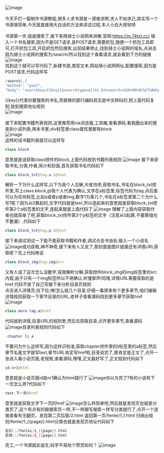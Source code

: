 ![image](/png/0.jpg)<br ><br >今天手打一篇制作书源教程,很多人求书源是一源难求啊,求人不如求己,其实写一个书源很简单,今天就直接用大白话的方法来讲述过程,本人小白大佬轻喷<br ><br >
书源第一步,就是搜索了,接下来用骑士小说网来讲解,官网:https://m.74txt.cc/ 输入一个书名搜索,因为不是GET请求,是POST请求,需要抓包,随便一个抓包工具即可,打开抓包工具,开启抓包然后搜索,出现结果停止,找到骑士小说网的域名,点进去因为骑士小说网的搜索为/search/所以找到这个查看请求,就会看到下方的链接<br >
![image](/png/1.JPG)<br >
找到这个就可以写代码了,新建书源,类型文本,网站填小说网网址,配置搜索,因为是POST请求,代码这样写
```java
/search/,{
"method": "post",
"body": "searchkey={{key}}&searchtype=all&t_btnsearch=%E6%90%9C%E7%B4%A2"}
```
{{key}}代表你要搜索的书名,而替换的那行编码其实是中文转码的,把上面代码复制,放到搜索地址规则<br >
![image](/png/2.JPG)<br >
<br >接下来配置书籍列表规则,这里推荐用via浏览器,工具箱,查看源码,看我圈出来的搜索到小说列表,两本书里,div标签里class属性里都有block<br >
![image](/png/3.JPG)<br >
这样的话书籍列表就可以这样写
```java
class.block
```
意思就是说获取class控件的block,上面代码放到书籍列表规则
![image](/png/4.JPG)
接下来获取书名,分类,作者,简介和封面,首先获取书名代码如下
```java
class.block_txt@tag.a.1@text
```
解析一下为什么这样写,以下为我个人见解,大佬勿喷,获取书名,书名在block_txt控件里,写上class.block,@我个人代表为确认,文字在a标签里,标签代码为tag.点后面可以为任何标签,比如a或者p或者img,数字1为第几个,书名在a标签里第二个为什么写1呢？因为从0算起的,文字代码就是text,所以连起来的意思就是获取block_txt控件第2个a标签里的文字,连起来就是上面代码了
![image](/png/5.JPG)
理解了上面内容获取作者也就简单了吧,获取block_txt控件第3个p标签的文字（注意从0起算,不要算错也不要漏）,代码如下
```java
class.block_txt@tag.p.2@text
```
接下来调试测试一下能不能获取书籍和作者,调试点击书虫标,输入一个小说名
![image](/png/6.PNG)成功获取,神不神奇,接下来有人又说了,那封面是图片链接还有详情URL获取呢？先上代码再说
```java
class.block_img@tag.img@src
```
又有人说了这次怎么没数字,容我解析分解,获取控件block_img的img标签里的src内容,由于只有一个img标签所以不用确认,听懂掌声!同理,详情URL需要获取的是href,代码不放了自己写接下来分析目录页规则<br >点击进入详情页,往下拉,咦!怎么就几个目录,仔细一看原来有个更多章节,咱们编辑详情规则获取一下章节目录的URL,老样子查看源码找到更多章节获取href
![image](/png/7.JPG)

```java
class.more.tag.a@href
```
代码放到详情,目录URL的规则里,然后去获取目录,点开更多章节,查看源码
![image](/png/8.JPG)目录列表规则代码如下
```java
.chapter li a
```
不要问为什么这样写,因为这样识别准,获取chapter控件里的li标签里的a标签,然后章节名是文字就写text,章节URL肯定写href啦,目录说完了,那肯定是正文了,点开一张进入看小说页面,老规矩,查看源码,嘿嘿,正文最好写了,正文规则代码如下
```java
id.nr1@html
```
意思就是小说页面id是nr1确认为html就行了
![image](/png/9.JPG)你以为完了?有的小说有下一页怎么弄?代码如下
```java
text.下一页@href
```
意思就是获取文字下一页的href
![image](/png/10.JPG)怎么样简单吧,然后就是发现页也就是分类页了,这个有点有的跟搜索页一样,不一样跟写搜索一样写分类就行了,点开一个连接查看有无翻页，发现第二页后面/2.html 返回第一页/fenlei/1_1.html 归纳出规则/fenlei/1_{{page}}.html分类也就是发现页地址代码如下
```java
玄幻::/fenlei/1_{{page}}.html
武侠::/fenlei/2_{{page}}.html
```
完工,一个书源就此诞生,码字不易给个赞赏如何？
![image](/png/ZS.JPG)
